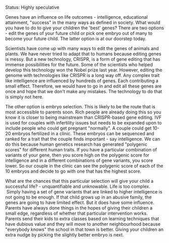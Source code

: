 Status: Highly speculative

Genes have an influence on life outcomes - intelligence, educational attainment, "success" in the many ways as defined in society. What would you have to do to give your children the 'best' genes? There are two options - edit the genes of your future child or pick one embryo out of many to become your future child. The latter option is at our doorstep today.

Scientists have come up with many ways to edit the genes of animals and plants. We have never tried to adapt that to humans because editing genes is messy. But a new technology, CRISPR, is a form of gene editing that has immense possibilities for the future. Some of the scientists who helped develop this technology won the Nobel prize last year. However, editing the genome with technologies like CRISPR is a long way off. Any complex trait like intelligence are influenced by hundreds of genes. Each contributing a small effect. Therefore, we would have to go in and edit all these genes are once and hope that we don't make any mistakes. The technology to do that is simply not here.

The other option is embryo selection. This is likely to be the route that is most accessible to parents soon. Rich people are already doing this so you know it is closer to being mainstream than CRISPR-based gene editing. IVF is used for couples with infertility issues but needs to be expanded upon to include people who could get pregnant "normally". A couple could get 10-20 embryos fertilized in a clinic. These embryos can be sequenced and ranked for a trait that the couple finds important - say intelligence. We can do this because human genetics research has generated "polygenic scores" for different human traits. If you have a particular combination of variants of your gene, then you score high on the polygenic score for intelligence and in a different combinations of gene variants, you score lower. So our couple in the clinic can see the polygenic score of each of the 10 embryos and decide to go with one that has the highest score.

What are the chances that this particular selection will give your child a successful life? - unquantifiable and unknowable. Life is too complex.  Simply having a set of gene variants that are linked to higher intelligence is not going to be enough. If that child grows up in an abusive family, the genes are going to have limited effect. But it does have some influence. Parents have always done things in the hopes of giving their children a small edge, regardless of whether that particular intervention works. Parents send their kids to extra classes based on learning techniques that have dubious value and they will move to another neighbourhood because "everybody knows" the school in that town is better. Giving your children an extra nudge by picking the slightly better embryo is next.
